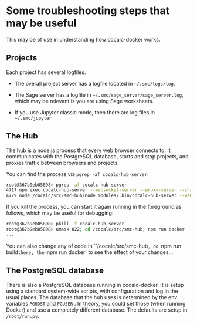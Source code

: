 # Some troubleshooting steps that may be useful

This may be of use in understanding how cocalc-docker works.

## Projects

Each project has several logfiles.

- The overall project server has a logfile located in `~/.smc/logs/log`.

- The Sage server has a logfile in `~/.smc/sage_server/sage_server.log`, which may be relevant is you are using Sage worksheets.

- If you use Jupyter classic mode, then there are log files in `~/.smc/jupyter`

## The Hub

The hub is a node.js process that every web browser connects to. It communicates with the PostgreSQL database, starts and stop projects, and proxies traffic between browsers and projects.

You can find the process via `pgrep -af cocalc-hub-server`:

```sh
root@367b9eb05898> pgrep -af cocalc-hub-server
4717 npm exec cocalc-hub-server --websocket-server --proxy-server --share-server --host=0.0.0.0 --https-key=/projects/conf/cert/key.pem --https-cert=/projects/conf/cert/cert.pem         
4729 node /cocalc/src/smc-hub/node_modules/.bin/cocalc-hub-server --websocket-server --proxy-server --share-server --host=0.0.0.0 --https-key=/projects/conf/cert/key.pem --https-cert=/projects/conf/cert/cert.pem
```

If you kill the process, you can start it again running in the foreground as follows, which may be useful for debugging:

```sh
root@367b9eb05898> pkill -f cocalc-hub-server
root@367b9eb05898> umask 022; cd /cocalc/src/smc-hub; npm run docker
...
```

You can also change any of code in ``/cocalc/src/smc-hub`, do `npm run build` there, then `npm run docker` to see the effect of your changes...

## The PostgreSQL database

There is also a  PostgreSQL database running in cocalc-docker.  It is setup using a standard system-wide scripts, with configuration and log in the usual places. The database that the hub uses is determined by the env variables `PGHOST` and `PGUSER` .   In theory, you could set those (when running Docker) and use a completely different database. The defaults are setup in `/root/run.py`.


